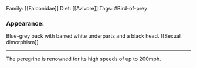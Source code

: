 Family: [[Falconidae]]
Diet: [[Avivore]]
Tags: #Bird-of-prey
### Appearance:
Blue-grey back with barred white underparts and a black head.
[[Sexual dimorphism]]

---
The peregrine is renowned for its high speeds of up to 200mph.



